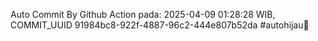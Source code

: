 Auto Commit By Github Action pada: 2025-04-09 01:28:28 WIB, COMMIT_UUID 91984bc8-922f-4887-96c2-444e807b52da #autohijau🗿

